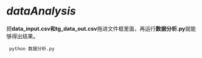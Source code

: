 # _dataAnalysis_
把**data_input.csv和tg_data_out.csv**拖进文件框里面，再运行**数据分析.py**就能够得出结果。

``` python 数据分析.py```

